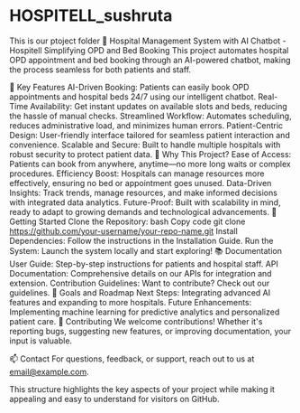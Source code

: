 # HOSPITELL_sushruta
 This is our ptoject folder
🏥 Hospital Management System with AI Chatbot - Hospitell
Simplifying OPD and Bed Booking
This project automates hospital OPD appointment and bed booking through an AI-powered chatbot, making the process seamless for both patients and staff.

🌟 Key Features
AI-Driven Booking: Patients can easily book OPD appointments and hospital beds 24/7 using our intelligent chatbot.
Real-Time Availability: Get instant updates on available slots and beds, reducing the hassle of manual checks.
Streamlined Workflow: Automates scheduling, reduces administrative load, and minimizes human errors.
Patient-Centric Design: User-friendly interface tailored for seamless patient interaction and convenience.
Scalable and Secure: Built to handle multiple hospitals with robust security to protect patient data.
🚀 Why This Project?
Ease of Access: Patients can book from anywhere, anytime—no more long waits or complex procedures.
Efficiency Boost: Hospitals can manage resources more effectively, ensuring no bed or appointment goes unused.
Data-Driven Insights: Track trends, manage resources, and make informed decisions with integrated data analytics.
Future-Proof: Built with scalability in mind, ready to adapt to growing demands and technological advancements.
🔧 Getting Started
Clone the Repository:
bash
Copy code
git clone https://github.com/your-username/your-repo-name.git
Install Dependencies:
Follow the instructions in the Installation Guide.
Run the System:
Launch the system locally and start exploring!
📚 Documentation
User Guide: Step-by-step instructions for patients and hospital staff.
API Documentation: Comprehensive details on our APIs for integration and extension.
Contribution Guidelines: Want to contribute? Check out our guidelines.
🎯 Goals and Roadmap
Next Steps: Integrating advanced AI features and expanding to more hospitals.
Future Enhancements: Implementing machine learning for predictive analytics and personalized patient care.
🤝 Contributing
We welcome contributions! Whether it's reporting bugs, suggesting new features, or improving documentation, your input is valuable.

📫 Contact
For questions, feedback, or support, reach out to us at email@example.com.

This structure highlights the key aspects of your project while making it appealing and easy to understand for visitors on GitHub.
